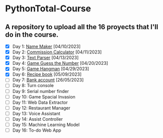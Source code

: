 # PythonTotal-Course
A repository to upload all the 16 proyects that I'll do in the course.
---
- [x] Day 1: [Name Maker](https://github.com/RoderickGamer/PythonTotal-Course/tree/99a3a78db8d9a3c54cc21d9d773d5bcec26a64f4/Day1)                        [04/10/2023]
- [x] Day 2: [Commission Calculator](https://github.com/RoderickGamer/PythonTotal-Course/tree/99a3a78db8d9a3c54cc21d9d773d5bcec26a64f4/D%C3%ADa%202)     [04/11/2023]
- [x] Day 3: [Text Parser](https://github.com/RoderickGamer/PythonTotal-Course/tree/99a3a78db8d9a3c54cc21d9d773d5bcec26a64f4/D%C3%ADa%203)               [04/13/2023]
- [x] Day 4: [Game Guess the Number](https://github.com/RoderickGamer/PythonTotal-Course/tree/99a3a78db8d9a3c54cc21d9d773d5bcec26a64f4/D%C3%ADa%204)     [04/20/2023]
- [x] Day 5: [Game Hangman](https://github.com/RoderickGamer/PythonTotal-Course/tree/99a3a78db8d9a3c54cc21d9d773d5bcec26a64f4/D%C3%ADa%205)              [04/29/2023]
- [x] Day 6: [Recipe book](https://github.com/RoderickGamer/PythonTotal-Course/tree/99a3a78db8d9a3c54cc21d9d773d5bcec26a64f4/D%C3%ADa%206)               [05/09/2023]
- [ ] Day 7: [Bank account](https://github.com/RoderickGamer/PythonTotal-Course/tree/9be9438560c4d0f71958140636ca4257804ea2d9/D%C3%ADa%207)              [26/05/2023]
- [ ] Day 8: Turn console
- [ ] Day 9: Serial number finder
- [ ] Day 10: Game Spacial Invasion
- [ ] Day 11: Web Data Extractor
- [ ] Day 12: Restaurant Manager
- [ ] Day 13: Voice Assistant
- [ ] Day 14: Assist Controller
- [ ] Day 15: Machine Learning Model
- [ ] Day 16: To-do Web App
